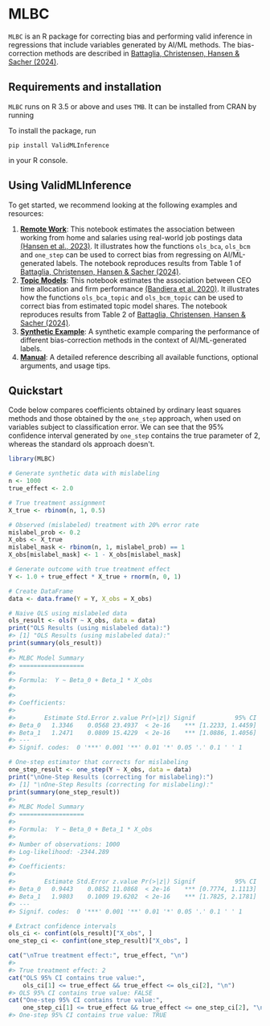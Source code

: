 # MLBC
`MLBC` is an R package for correcting bias and performing valid inference in regressions that include variables generated by AI/ML methods. The bias-correction methods are described in [Battaglia, Christensen, Hansen & Sacher (2024)](https://arxiv.org/abs/2402.15585). 

## Requirements and installation

`MLBC` runs on R 3.5 or above and uses `TMB`. It can be installed from CRAN by running

To install the package, run 
```
pip install ValidMLInference
```
in your R console. 

## Using ValidMLInference

To get started, we recommend looking at the following examples and resources: 
1. [**Remote Work**](https://github.com/KonradKurczynski/MLBC/blob/main/remote_work.md): This notebook estimates the association between working from home and salaries using real-world job postings data [(Hansen et al., 2023)](https://dx.doi.org/10.2139/ssrn.4380734). It illustrates how the functions `ols_bca`, `ols_bcm` and `one_step` can be used to correct bias from regressing on AI/ML-generated labels. The notebook reproduces results from Table 1 of [Battaglia, Christensen, Hansen & Sacher (2024)](https://arxiv.org/abs/2402.15585).
2. [**Topic Models**](https://github.com/KonradKurczynski/MLBC/blob/main/topic_model_example.md): This notebook estimates the association between CEO time allocation and firm performance [(Bandiera et al. 2020)](https://doi.org/10.1086/705331). It illustrates how the functions `ols_bca_topic` and `ols_bcm_topic` can be used to correct bias from estimated topic model shares. The notebook reproduces results from Table 2 of [Battaglia, Christensen, Hansen & Sacher (2024)](https://arxiv.org/abs/2402.15585).
3. [**Synthetic Example**](https://github.com/KonradKurczynski/MLBC/blob/main/synthetic_example.md): A synthetic example comparing the performance of different bias-correction methods in the context of AI/ML-generated labels.
4. [**Manual**](https://github.com/KonradKurczynski/MLBC/blob/main/MLBC-manual.pdf): A detailed reference describing all available functions, optional arguments, and usage tips.

## Quickstart 
Code below compares coefficients obtained by ordinary least squares methods and those obtained by the `one_step` approach, when used on variables subject to classification error. We can see that the 95% confidence interval generated by `one_step` contains the true parameter of 2, whereas the standard ols approach doesn't.

``` r
library(MLBC)

# Generate synthetic data with mislabeling
n <- 1000
true_effect <- 2.0

# True treatment assignment
X_true <- rbinom(n, 1, 0.5)

# Observed (mislabeled) treatment with 20% error rate
mislabel_prob <- 0.2
X_obs <- X_true
mislabel_mask <- rbinom(n, 1, mislabel_prob) == 1
X_obs[mislabel_mask] <- 1 - X_obs[mislabel_mask]

# Generate outcome with true treatment effect
Y <- 1.0 + true_effect * X_true + rnorm(n, 0, 1)

# Create DataFrame
data <- data.frame(Y = Y, X_obs = X_obs)

# Naive OLS using mislabeled data
ols_result <- ols(Y ~ X_obs, data = data)
print("OLS Results (using mislabeled data):")
#> [1] "OLS Results (using mislabeled data):"
print(summary(ols_result))
#> 
#> MLBC Model Summary
#> ==================
#> 
#> Formula:  Y ~ Beta_0 + Beta_1 * X_obs 
#> 
#> 
#> Coefficients:
#> 
#>        Estimate Std.Error z.value Pr(>|z|) Signif           95% CI
#> Beta_0   1.3346    0.0568 23.4937  < 2e-16    *** [1.2233, 1.4459]
#> Beta_1   1.2471    0.0809 15.4229  < 2e-16    *** [1.0886, 1.4056]
#> ---
#> Signif. codes:  0 '***' 0.001 '**' 0.01 '*' 0.05 '.' 0.1 ' ' 1

# One-step estimator that corrects for mislabeling
one_step_result <- one_step(Y ~ X_obs, data = data)
print("\nOne-Step Results (correcting for mislabeling):")
#> [1] "\nOne-Step Results (correcting for mislabeling):"
print(summary(one_step_result))
#> 
#> MLBC Model Summary
#> ==================
#> 
#> Formula:  Y ~ Beta_0 + Beta_1 * X_obs 
#> 
#> Number of observations: 1000 
#> Log-likelihood: -2344.289 
#> 
#> Coefficients:
#> 
#>        Estimate Std.Error z.value Pr(>|z|) Signif           95% CI
#> Beta_0   0.9443    0.0852 11.0868  < 2e-16    *** [0.7774, 1.1113]
#> Beta_1   1.9803    0.1009 19.6202  < 2e-16    *** [1.7825, 2.1781]
#> ---
#> Signif. codes:  0 '***' 0.001 '**' 0.01 '*' 0.05 '.' 0.1 ' ' 1

# Extract confidence intervals
ols_ci <- confint(ols_result)["X_obs", ]
one_step_ci <- confint(one_step_result)["X_obs", ]

cat("\nTrue treatment effect:", true_effect, "\n")
#> 
#> True treatment effect: 2
cat("OLS 95% CI contains true value:", 
    ols_ci[1] <= true_effect && true_effect <= ols_ci[2], "\n")
#> OLS 95% CI contains true value: FALSE
cat("One-step 95% CI contains true value:", 
    one_step_ci[1] <= true_effect && true_effect <= one_step_ci[2], "\n")
#> One-step 95% CI contains true value: TRUE
```
